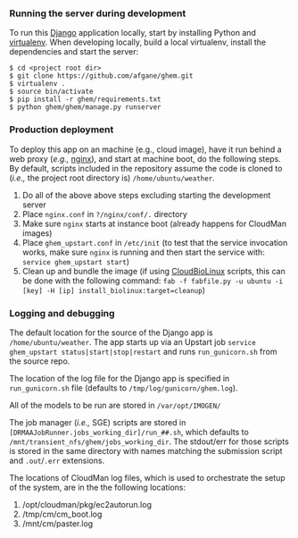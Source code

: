 ### Running the server during development

To run this [Django][1] application locally, start by installing 
Python and [virtualenv][2]. When developing locally,
build a local virtualenv, install the dependencies and start the server:

    $ cd <project root dir>
    $ git clone https://github.com/afgane/ghem.git
    $ virtualenv .
    $ source bin/activate
    $ pip install -r ghem/requirements.txt
    $ python ghem/ghem/manage.py runserver

### Production deployment

To deploy this app on an machine (e.g., cloud image), have it run behind a
web proxy (*e.g.,* [nginx][3]), and start at machine boot, do the following steps.
By default, scripts included in the repository assume the code is cloned to
(*i.e.,* the project root directory is) ``/home/ubuntu/weather``.

1. Do all of the above above steps excluding starting the development server
1. Place ``nginx.conf`` in ``?/nginx/conf/.`` directory
1. Make sure ``nginx`` starts at instance boot (already happens for CloudMan images)
1. Place ``ghem_upstart.conf`` in ``/etc/init`` (to test that the service invocation works,
    make sure ``nginx`` is running and then start the service with: ``service ghem_upstart start``)
1. Clean up and bundle the image (if using [CloudBioLinux][4] scripts, this can be done with the
    following command: ``fab -f fabfile.py -u ubuntu -i [key] -H [ip] install_biolinux:target=cleanup``)

### Logging and debugging

The default location for the source of the Django app is 
``/home/ubuntu/weather``. The app starts up via an Upstart job
``service ghem_upstart status|start|stop|restart``
and runs ``run_gunicorn.sh`` from the source repo.

The location of the log file for the Django app is specified in
``run_gunicorn.sh`` file (defaults to ``/tmp/log/gunicorn/ghem.log``).

All of the models to be run are stored in ``/var/opt/IMOGEN/``

The job manager (*i.e.,* SGE) scripts are stored in
``[DRMAAJobRunner.jobs_working_dir]/run_##.sh``, which defaults to
``/mnt/transient_nfs/ghem/jobs_working_dir``. The stdout/err for those scripts
is stored in the same directory with names matching the submission script and
``.out``/``.err`` extensions.

The locations of CloudMan log files, which is used to orchestrate the setup of
the system, are in the the following locations:

1. /opt/cloudman/pkg/ec2autorun.log
1. /tmp/cm/cm_boot.log
1. /mnt/cm/paster.log

[1]: https://www.djangoproject.com/
[2]: https://github.com/pypa/virtualenv
[3]: http://wiki.nginx.org/Main
[4]: http://cloudbiolinux.org/
